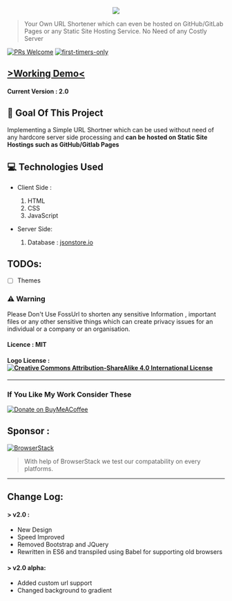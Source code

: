 <div align="center">
<img src="https://raw.githubusercontent.com/bauripalash/fossurl/master/static/fossurl-logo-small.png">
</div>

> Your Own URL Shortener which can even be hosted on GitHub/GitLab Pages or any Static Site Hosting Service. No Need of any Costly Server

[![PRs Welcome](https://img.shields.io/badge/PRs-welcome-brightgreen.svg?style=flat-square)](http://makeapullrequest.com)
[![first-timers-only](https://img.shields.io/badge/first--timers--only-friendly-blue.svg?style=flat-square)](https://www.firsttimersonly.com/)

## [ >Working Demo<](https://fossurl.ml)


#### Current Version : 2.0

## 🎯 Goal Of This Project
Implementing a Simple URL Shortner which can be used without need of any hardcore server side processing and **can be hosted on Static Site Hostings such as GitHub/Gitlab Pages**

## 💻 Technologies Used
* Client Side :
  1. HTML
  2. CSS
  3. JavaScript

* Server Side:
  1.  Database : [jsonstore.io](https://www.jsonstore.io)

## TODOs:

* [ ] Themes

### ⚠ Warning 
Please Don't Use FossUrl to shorten any sensitive Information , important files or any other sensitive things which can create privacy issues for an individual or a company or an organisation.

#### Licence : MIT

#### Logo License : [![Creative Commons Attribution-ShareAlike 4.0 International License](https://i.creativecommons.org/l/by-sa/4.0/80x15.png)](http://creativecommons.org/licenses/by-sa/4.0/)


---

### If You Like My Work Consider These

 [![Donate on BuyMeACoffee](https://fsgh.palash.tk/imgs/bmc.gif)](https://buymeacoff.ee/palash)


## Sponsor : 
[![BrowserStack](https://images.techhive.com/images/article/2014/12/browserstack-logo-100538202-medium.idge.png)](https://browserstack.com)

> With help of BrowserStack we test our compatability on every platforms.

---

## Change Log:

#### > v2.0 : 
* New Design
* Speed Improved
* Removed Bootstrap and JQuery
* Rewritten in ES6 and transpiled using Babel for supporting old browsers

#### > v2.0 alpha:
* Added custom url support
* Changed background to gradient
